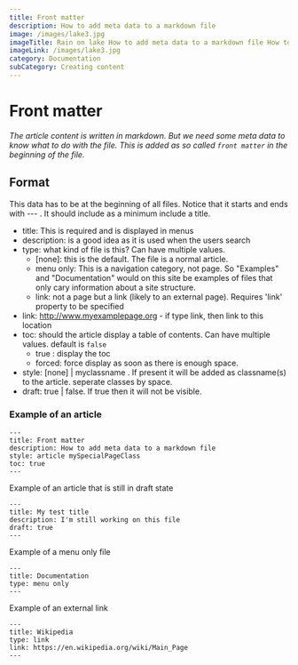 ```yaml
---
title: Front matter
description: How to add meta data to a markdown file
image: /images/lake3.jpg
imageTitle: Rain on lake How to add meta data to a markdown file How to add meta data to a markdown file
imageLink: /images/lake3.jpg
category: Documentation
subCategory: Creating content
---
```


# Front matter

_The article content is written in markdown. But we need some meta data to know what to do with the file. This is added as so called `front matter` in the beginning of the file._

## Format
This data has to be at the beginning of all files. Notice that it starts and ends with --- . It should include as a minimum include a title.

* title: This is required and is displayed in menus
* description: is a good idea as it is used when the users search
* type: what kind of file is this? Can have multiple values.
  * [none]: this is the default. The file is a normal article.
  * menu only: This is a navigation category, not page. So "Examples" and "Documentation" would on this site be examples of files that only cary information about a site structure.
  * link: not a page but a link (likely to an external page). Requires 'link' property to be specified
* link: http://www.myexamplepage.org - if type link, then link to this location
* toc: should the article display a table of contents. Can have multiple values. default is `false`
  * true : display the toc
  * forced: force display as soon as there is enough space.
* style: [none] | myclassname . If present it will be added as classname(s) to the article. seperate classes by space.
* draft: true | false. If true then it will not be visible. 



### Example of an article
```
---
title: Front matter
description: How to add meta data to a markdown file
style: article mySpecialPageClass
toc: true
---
```

Example of an article that is still in draft state
```
---
title: My test title
description: I'm still working on this file
draft: true
---
```


Example of a menu only file
```
---
title: Documentation
type: menu only
---
```

Example of an external link
```
---
title: Wikipedia
type: link
link: https://en.wikipedia.org/wiki/Main_Page
---
```

